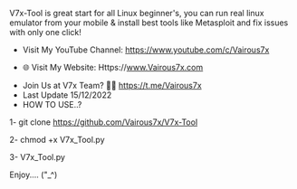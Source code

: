 V7x-Tool is great start for all Linux beginner's, you can run real linux emulator from your mobile & install best tools like Metasploit and fix issues with only one click!

* Visit My YouTube Channel:
  https://www.youtube.com/c/Vairous7x
- 🌐 Visit My Website:
  Https://www.Vairous7x.com
* Join Us at V7x Team? 🧑‍💻
  https://t.me/Vairous7x
* Last Update 15/12/2022
* HOW TO USE..?

1- git clone https://github.com/Vairous7x/V7x-Tool

2- chmod +x V7x_Tool.py

3- V7x_Tool.py

Enjoy.... ("_^)
